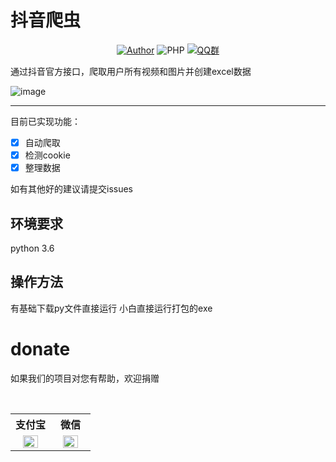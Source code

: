 # 抖音爬虫

<p align="center">
    <a href="https://github.com/raindrop-hb"><img alt="Author" src="https://img.shields.io/badge/author-raindrop-blueviolet"/></a>
    <img alt="PHP" src="https://img.shields.io/badge/code-Python-success"/></a>
    <a href="https://jq.qq.com/?_wv=1027&k=fzhZMSbP"><img alt="QQ群" src="https://img.shields.io/badge/QQ-交流群-blackviolet"/></a>
</p>

通过抖音官方接口，爬取用户所有视频和图片并创建excel数据


![image](https://github.com/raindrop-hb/douyin_spider/assets/72308008/51232a40-5efe-4372-a4dd-f2488b9da0bb)



------
目前已实现功能：


- [x] 自动爬取
- [x] 检测cookie
- [x] 整理数据

如有其他好的建议请提交issues

## 环境要求
python 3.6 

## 操作方法
有基础下载py文件直接运行
小白直接运行打包的exe

# donate

如果我们的项目对您有帮助，欢迎捐赠

<table>
  <tr>
    <th width="50%">支付宝</th>
    <th width="50%">微信</th>
  </tr>
  <tr></tr>
  <tr align="center">
    <td><img width="70%" src="https://raw.kgithub.com/raindrop-hb/douyin_spider/main/donate/zfb.png"></td>
    <td><img width="70%" src="https://raw.kgithub.com/raindrop-hb/douyin_spider/main/donate/wx.png"></td>
  </tr>
</table>
